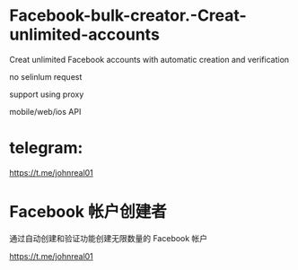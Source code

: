 # Facebook-bulk-creator.-Creat-unlimited-accounts
Creat unlimited Facebook accounts with automatic creation and verification

no selinlum request 

support using proxy

mobile/web/ios API

# telegram:
https://t.me/johnreal01



# Facebook 帐户创建者

通过自动创建和验证功能创建无限数量的 Facebook 帐户

https://t.me/johnreal01
